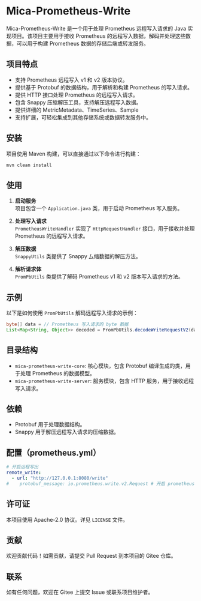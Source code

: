 # Mica-Prometheus-Write

Mica-Prometheus-Write 是一个用于处理 Prometheus 远程写入请求的 Java 实现项目。该项目主要用于接收 Prometheus 的远程写入数据，解码并处理这些数据，可以用于构建 Prometheus 数据的存储后端或转发服务。

## 项目特点

- 支持 Prometheus 远程写入 v1 和 v2 版本协议。
- 提供基于 Protobuf 的数据结构，用于解析和构建 Prometheus 的写入请求。
- 提供 HTTP 接口处理 Prometheus 的远程写入请求。
- 包含 Snappy 压缩解压工具，支持解压远程写入数据。
- 提供详细的 MetricMetadata、TimeSeries、Sample
- 支持扩展，可轻松集成到其他存储系统或数据转发服务中。

## 安装

项目使用 Maven 构建，可以直接通过以下命令进行构建：

```bash
mvn clean install
```

## 使用

1. **启动服务**  
   项目包含一个 `Application.java` 类，用于启动 Prometheus 写入服务。

2. **处理写入请求**  
   `PrometheusWriteHandler` 实现了 `HttpRequestHandler` 接口，用于接收并处理 Prometheus 的远程写入请求。

3. **解压数据**  
   `SnappyUtils` 类提供了 Snappy 厶缩数据的解压方法。

4. **解析请求体**  
   `PromPbUtils` 类提供了解码 Prometheus v1 和 v2 版本写入请求的方法。

## 示例

以下是如何使用 `PromPbUtils` 解码远程写入请求的示例：

```java
byte[] data = // Prometheus 写入请求的 byte 数据
List<Map<String, Object>> decoded = PromPbUtils.decodeWriteRequestV2(data);
```

## 目录结构

- `mica-prometheus-write-core`: 核心模块，包含 Protobuf 编译生成的类，用于处理 Prometheus 的数据模型。
- `mica-prometheus-write-server`: 服务模块，包含 HTTP 服务，用于接收远程写入请求。

## 依赖

- Protobuf 用于处理数据结构。
- Snappy 用于解压远程写入请求的压缩数据。

## 配置（prometheus.yml）

```yml
# 开启远程写出
remote_write:
  - url: "http://127.0.0.1:8080/write"
#    protobuf_message: io.prometheus.write.v2.Request # 开启 prometheus v2 版 protobuf 消息格式，v2 版消息更加紧凑，默认：v1
```

## 许可证

本项目使用 Apache-2.0 协议。详见 `LICENSE` 文件。

## 贡献

欢迎贡献代码！如需贡献，请提交 Pull Request 到本项目的 Gitee 仓库。

## 联系

如有任何问题，欢迎在 Gitee 上提交 Issue 或联系项目维护者。